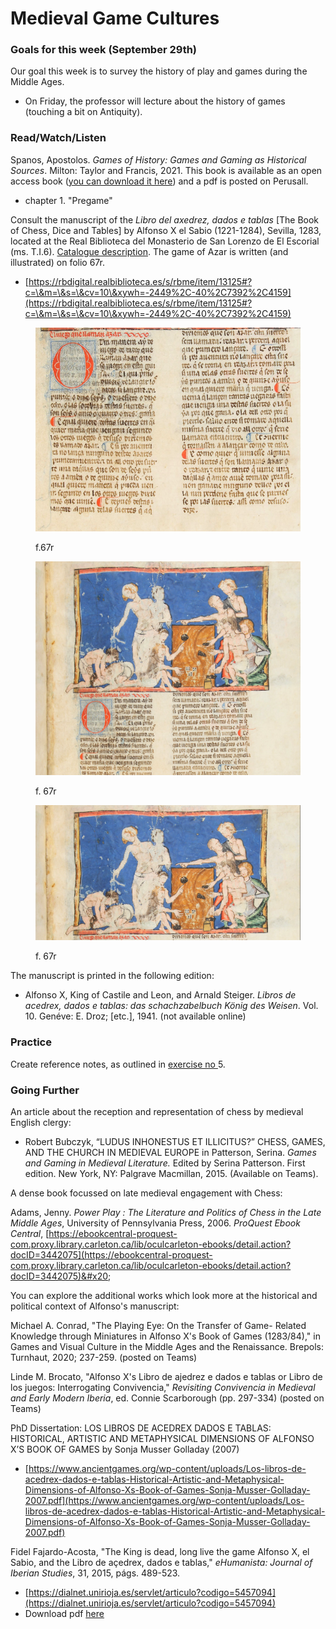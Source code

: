 # Medieval Game Cultures

### Goals for this week (September 29th)

Our goal this week is to survey the history of play and games during the Middle Ages.&#x20;

* On Friday, the professor will lecture about the history of games (touching a bit on Antiquity).

### Read/Watch/Listen

Spanos, Apostolos. _Games of History: Games and Gaming as Historical Sources_. Milton: Taylor and Francis, 2021. This book is available as an open access book ([you can download it here](https://www.taylorfrancis.com/books/oa-mono/10.4324/9780429342479/games-history-apostolos-spanos)) and a pdf is posted on Perusall.

* chapter 1. "Pregame"

Consult the manuscript of the _Libro del axedrez, dados e tablas_ \[The Book of Chess, Dice and Tables] by Alfonso X el Sabio (1221-1284), Sevilla, 1283, located at the Real Biblioteca del Monasterio de San Lorenzo de El Escorial (ms. T.I.6). [Catalogue description](https://rbmecat.patrimonionacional.es/cgi-bin/koha/opac-detail.pl?biblionumber=825). The game of Azar is written (and illustrated) on folio 67r.&#x20;

* [https://rbdigital.realbiblioteca.es/s/rbme/item/13125#?c=\&m=\&s=\&cv=10\&xywh=-2449%2C-40%2C7392%2C4159](https://rbdigital.realbiblioteca.es/s/rbme/item/13125#?c=\&m=\&s=\&cv=10\&xywh=-2449%2C-40%2C7392%2C4159)

<div>

<figure><img src="../../.gitbook/assets/Screen Shot 2022-10-04 at 10.41.18 AM.png" alt=""><figcaption><p>f.67r</p></figcaption></figure>

 

<figure><img src="../../.gitbook/assets/Screen Shot 2022-10-04 at 10.40.52 AM.png" alt=""><figcaption><p>f. 67r</p></figcaption></figure>

 

<figure><img src="../../.gitbook/assets/Screen Shot 2022-10-04 at 10.40.41 AM.png" alt=""><figcaption><p>f. 67r</p></figcaption></figure>

</div>

The manuscript is printed in the following edition:&#x20;

* Alfonso X, King of Castile and Leon, and Arnald Steiger. _Libros de acedrex, dados e tablas: das schachzabelbuch König des Weisen_. Vol. 10. Genéve: E. Droz; \[etc.], 1941. (not available online)

### Practice

Create reference notes, as outlined in [exercise no ](../../course-info/assignments/4.-writing-up-a-reference-note.md)5.&#x20;

### Going Further

An article about the reception and representation of chess by medieval English clergy:

* Robert Bubczyk, “LUDUS INHONESTUS ET ILLICITUS?” CHESS, GAMES, AND THE CHURCH IN MEDIEVAL EUROPE in Patterson, Serina. _Games and Gaming in Medieval Literature._ Edited by Serina Patterson. First edition. New York, NY: Palgrave Macmillan, 2015. (Available on Teams).

A dense book focussed on late medieval engagement with Chess:

Adams, Jenny. _Power Play : The Literature and Politics of Chess in the Late Middle Ages_, University of Pennsylvania Press, 2006. _ProQuest Ebook Central_, [https://ebookcentral-proquest-com.proxy.library.carleton.ca/lib/oculcarleton-ebooks/detail.action?docID=3442075](https://ebookcentral-proquest-com.proxy.library.carleton.ca/lib/oculcarleton-ebooks/detail.action?docID=3442075)&#x20;

You can explore the additional works which look more at the historical and political context of  Alfonso's manuscript:

Michael A. Conrad, "The Playing Eye: On the Transfer of Game- Related Knowledge through Miniatures in Alfonso X's Book of Games (1283/84)," in Games and Visual Culture in the Middle Ages and the Renaissance. Brepols: Turnhaut, 2020; 237-259. (posted on Teams)

Linde M. Brocato, "Alfonso X's Libro de ajedrez e dados e tablas or Libro de los juegos:  Interrogating Convivencia," _Revisiting Convivencia in Medieval and Early Modern Iberia_, ed. Connie Scarborough (pp. 297-334) (posted on Teams)

PhD Dissertation: LOS LIBROS DE ACEDREX DADOS E TABLAS: HISTORICAL, ARTISTIC AND METAPHYSICAL DIMENSIONS OF ALFONSO X’S BOOK OF GAMES by Sonja Musser Golladay (2007)

* [https://www.ancientgames.org/wp-content/uploads/Los-libros-de-acedrex-dados-e-tablas-Historical-Artistic-and-Metaphysical-Dimensions-of-Alfonso-Xs-Book-of-Games-Sonja-Musser-Golladay-2007.pdf](https://www.ancientgames.org/wp-content/uploads/Los-libros-de-acedrex-dados-e-tablas-Historical-Artistic-and-Metaphysical-Dimensions-of-Alfonso-Xs-Book-of-Games-Sonja-Musser-Golladay-2007.pdf)

Fidel Fajardo-Acosta, "The King is dead, long live the game Alfonso X, el Sabio, and the Libro de açedrex, dados e tablas," _eHumanista: Journal of Iberian Studies_, 31, 2015, págs. 489-523.&#x20;

* [https://dialnet.unirioja.es/servlet/articulo?codigo=5457094](https://dialnet.unirioja.es/servlet/articulo?codigo=5457094)
* Download pdf [here](https://dialnet.unirioja.es/descarga/articulo/5457094.pdf)&#x20;
